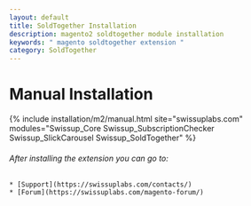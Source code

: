 ```yaml
---
layout: default
title: SoldTogether Installation
description: magento2 soldtogether module installation
keywords: " magento soldtogether extension "
category: SoldTogether
---
```


# Manual Installation

{% include installation/m2/manual.html site="swissuplabs.com" modules="Swissup_Core Swissup_SubscriptionChecker Swissup_SlickCarousel Swissup_SoldTogether" %}

###### After installing the extension you can go to:

    * [Support](https://swissuplabs.com/contacts/)
    * [Forum](https://swissuplabs.com/magento-forum/)